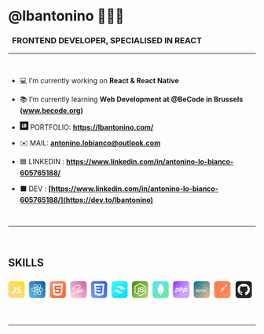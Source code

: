 <h1>@lbantonino 👨🏻‍💻</h1>
<h3>&nbsp;&nbsp;FRONTEND DEVELOPER, SPECIALISED IN REACT</h3>

---

<br>

- 💻 I’m currently working on **React & React Native**

- 📚 I’m currently learning **Web Development at @BeCode in Brussels (www.becode.org)**

- <img src="svg/logo_antonino.svg" width="17"> PORTFOLIO: **https://lbantonino.com/**

- ✉️ MAIL:  **antonino.lobianco@outlook.com**
  
- 🟦 LINKEDIN : **https://www.linkedin.com/in/antonino-lo-bianco-605765188/**

- ⬛️ DEV : **[https://www.linkedin.com/in/antonino-lo-bianco-605765188/](https://dev.to/lbantonino)**

<br>

---
<br>

<h2 align="left">SKILLS</h2>
<p align="left"> 
<img src="svg/skills.png" width="600">
</p>

<br>

---

